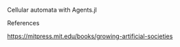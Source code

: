 Cellular automata with Agents.jl



References

https://mitpress.mit.edu/books/growing-artificial-societies
